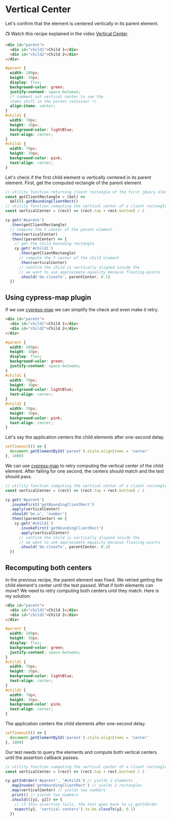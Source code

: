 # Vertical Center

Let's confirm that the element is centered vertically in its parent element.

📺 Watch this recipe explained in the video [Vertical Center](https://youtu.be/YCyOxdBfYQM).

<!-- fiddle Vertical center -->

```html hide
<div id="parent">
  <div id="child1">Child 1</div>
  <div id="child2">Child 2</div>
</div>
```

```css hide
#parent {
  width: 200px;
  height: 50px;
  display: flex;
  background-color: green;
  justify-content: space-between;
  /* comment out vertical center to see the
  items shift in the parent container */
  align-items: center;
}
#child1 {
  width: 70px;
  height: 30px;
  background-color: lightBlue;
  text-align: center;
}
#child2 {
  width: 70px;
  height: 30px;
  background-color: pink;
  text-align: center;
}
```

Let's check if the first child element is vertically centered in its parent element. First, get the computed rectangle of the parent element

```js
// utility function returning client rectangle of the first jQuery element
const getClientRectangle = ($el) =>
  $el[0].getBoundingClientRect()
// utility function computing the vertical center of a client rectangle
const verticalCenter = (rect) => (rect.top + rect.bottom) / 2

cy.get('#parent')
  .then(getClientRectangle)
  // compute the Y center of the parent element
  .then(verticalCenter)
  .then((parentCenter) => {
    // get the child bounding rectangle
    cy.get('#child1')
      .then(getClientRectangle)
      // compute the Y center of the child element
      .then(verticalCenter)
      // confirm the child is vertically aligned inside the
      // we want to use approximate equality because floating-points
      .should('be.closeTo', parentCenter, 0.1)
  })
```

<!-- fiddle-end -->

## Using cypress-map plugin

If we use [cypress-map](https://github.com/bahmutov/cypress-map) we can simplify the check and even make it retry.

<!-- fiddle Vertical center after a delay using cypress-map -->

```html hide
<div id="parent">
  <div id="child1">Child 1</div>
  <div id="child2">Child 2</div>
</div>
```

```css hide
#parent {
  width: 200px;
  height: 50px;
  display: flex;
  background-color: green;
  justify-content: space-between;
}
#child1 {
  width: 70px;
  height: 30px;
  background-color: lightBlue;
  text-align: center;
}
#child2 {
  width: 70px;
  height: 30px;
  background-color: pink;
  text-align: center;
}
```

Let's say the application centers the child elements after one-second delay.

```js app hide
setTimeout(() => {
  document.getElementById('parent').style.alignItems = 'center'
}, 1000)
```

We can use [cypress-map](https://github.com/bahmutov/cypress-map) to retry computing the vertical center of the child element. After failing for one second, the centers should match and the test should pass.

```js
// utility function computing the vertical center of a client rectangle
const verticalCenter = (rect) => (rect.top + rect.bottom) / 2

cy.get('#parent')
  .invokeFirst('getBoundingClientRect')
  .apply(verticalCenter)
  .should('be.a', 'number')
  .then((parentCenter) => {
    cy.get('#child1')
      .invokeFirst('getBoundingClientRect')
      .apply(verticalCenter)
      // confirm the child is vertically aligned inside the
      // we want to use approximate equality because floating-points
      .should('be.closeTo', parentCenter, 0.1)
  })
```

<!-- fiddle-end -->

## Recomputing both centers

In the previous recipe, the parent element was fixed. We retried getting the child element's center until the test passed. What if both elements can move? We need to retry computing both centers until they match. Here is my solution:

<!-- fiddle Recomputing both centers -->

```html hide
<div id="parent">
  <div id="child1">Child 1</div>
  <div id="child2">Child 2</div>
</div>
```

```css hide
#parent {
  width: 200px;
  height: 50px;
  display: flex;
  background-color: green;
  justify-content: space-between;
}
#child1 {
  width: 70px;
  height: 30px;
  background-color: lightBlue;
  text-align: center;
}
#child2 {
  width: 70px;
  height: 30px;
  background-color: pink;
  text-align: center;
}
```

The application centers the child elements after one-second delay.

```js app hide
setTimeout(() => {
  document.getElementById('parent').style.alignItems = 'center'
}, 1000)
```

Our test needs to query the elements and compute both vertical centers until the assertion callback passes.

```js
// utility function computing the vertical center of a client rectangle
const verticalCenter = (rect) => (rect.top + rect.bottom) / 2

cy.getInOrder('#parent', '#child1') // yields 2 elements
  .mapInvoke('getBoundingClientRect') // yields 2 rectangles
  .map(verticalCenter) // yields two numbers
  .print() // yields two numbers
  .should(([y1, y2]) => {
    // if this assertion fails, the test goes back to cy.getInOrder
    expect(y1, 'vertical centers').to.be.closeTo(y2, 0.1)
  })
```

<!-- fiddle-end -->

